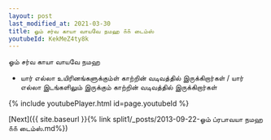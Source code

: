 ```yaml
---
layout: post
last_modified_at: 2021-03-30
title: ஓம் சர்வ காயா வாயவே நமஹ ௧௧ டைம்ஸ்
youtubeId: KekMeZ4ty8k
---
```

 
 
 ஓம் சர்வ காயா வாயவே நமஹ  
 
 - யார் எல்லா உயிரினங்களுக்கும்ள் காற்றின் வடிவத்தில் இருக்கிறார்கள் / யார் எல்லா இடங்களிலும் இருக்கும் காற்றின் வடிவத்தில் இருக்கிறார்கள் 
 
  
 
  
 
 
 
 
 
 


{% include youtubePlayer.html id=page.youtubeId %}
 
[Next]({{ site.baseurl }}{% link  split1/_posts/2013-09-22-ஓம் ப்ரபாவயா நமஹ ௧௧ டைம்ஸ்.md%})
 
